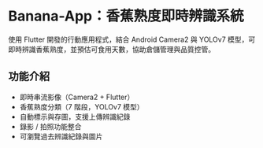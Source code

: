 # Banana-App：香蕉熟度即時辨識系統

使用 Flutter 開發的行動應用程式，結合 Android Camera2 與 YOLOv7 模型，可即時辨識香蕉熟度，並預估可食用天數，協助倉儲管理與品質控管。

## 功能介紹

- 即時串流影像（Camera2 + Flutter）
- 香蕉熟度分類（7 階段，YOLOv7 模型）
- 自動標示與存圖，支援上傳辨識紀錄
- 錄影 / 拍照功能整合
- 可瀏覽過去辨識紀錄與圖片
